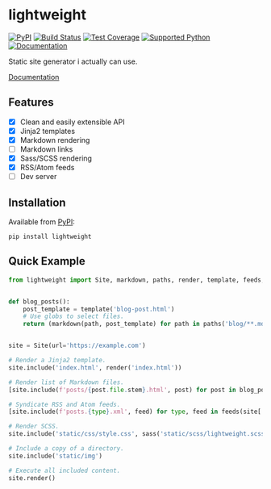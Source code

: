 # lightweight
[![PyPI](https://img.shields.io/pypi/v/lightweight)][pypi]
[![Build Status](https://img.shields.io/azure-devops/build/misha-drachuk/lightweight/8)](https://dev.azure.com/misha-drachuk/lightweight/_build/latest?definitionId=8&branchName=master)
[![Test Coverage](https://img.shields.io/coveralls/github/mdrachuk/lightweight/master)](https://coveralls.io/github/mdrachuk/lightweight)
[![Supported Python](https://img.shields.io/pypi/pyversions/lightweight)][pypi]
[![Documentation](https://img.shields.io/readthedocs/lightweight)][docs]

Static site generator i actually can use.

[Documentation][docs]


## Features
- [x] Clean and easily extensible API 
- [x] Jinja2 templates
- [x] Markdown rendering
- [ ] Markdown links
- [x] Sass/SCSS rendering
- [x] RSS/Atom feeds
- [ ] Dev server

## Installation
Available from [PyPI][pypi]:
```shell
pip install lightweight
```

## Quick Example
```python
from lightweight import Site, markdown, paths, render, template, feeds, sass


def blog_posts():
    post_template = template('blog-post.html')
    # Use globs to select files.
    return (markdown(path, post_template) for path in paths('blog/**.md'))


site = Site(url='https://example.com')

# Render a Jinja2 template.
site.include('index.html', render('index.html')) 

# Render list of Markdown files.
[site.include(f'posts/{post.file.stem}.html', post) for post in blog_posts()]

# Syndicate RSS and Atom feeds.
[site.include(f'posts.{type}.xml', feed) for type, feed in feeds(site['posts'])]

# Render SCSS.
site.include('static/css/style.css', sass('static/scss/lightweight.scss'))

# Include a copy of a directory.
site.include('static/img')

# Execute all included content. 
site.render()
```

[pypi]: https://pypi.org/project/lightweight/
[docs]: https://lightweight.readthedocs.io/en/latest/ 

